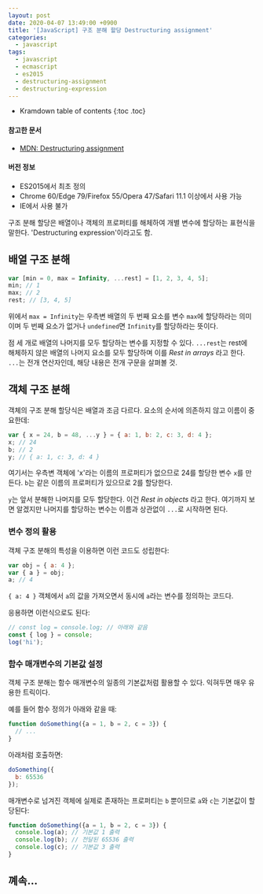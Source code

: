 ```yaml
---
layout: post
date: 2020-04-07 13:49:00 +0900
title: '[JavaScript] 구조 분해 할당 Destructuring assignment'
categories:
  - javascript
tags:
  - javascript
  - ecmascript
  - es2015
  - destructuring-assignment
  - destructuring-expression
---
```


* Kramdown table of contents
{:toc .toc}

#### 참고한 문서

- [MDN: Destructuring assignment](https://developer.mozilla.org/ko/docs/Web/JavaScript/Reference/Operators/Destructuring_assignment)

#### 버전 정보

- ES2015에서 최초 정의
- Chrome 60/Edge 79/Firefox 55/Opera 47/Safari 11.1 이상에서 사용 가능
- IE에서 사용 불가

구조 분해 할당은 배열이나 객체의 프로퍼티를 해체하여 개별 변수에 할당하는 표현식을 말한다. 'Destructuring expression'이라고도 함.

## 배열 구조 분해

```js
var [min = 0, max = Infinity, ...rest] = [1, 2, 3, 4, 5];
min; // 1
max; // 2
rest; // [3, 4, 5]
```

위에서 `max = Infinity`는 우측변 배열의 두 번째 요소를 변수 `max`에 할당하라는 의미이며 두 번째 요소가 없거나 `undefined`면 `Infinity`를 할당하라는 뜻이다.

점 세 개로 배열의 나머지를 모두 할당하는 변수를 지정할 수 있다. `...rest`는 rest에 해체하지 않은 배열의 나머지 요소를 모두 할당하며 이를 _Rest in arrays_ 라고 한다. `...`는 전개 연산자인데, 해당 내용은 전개 구문을 살펴볼 것.

## 객체 구조 분해

객체의 구조 분해 할당식은 배열과 조금 다르다. 요소의 순서에 의존하지 않고 이름이 중요한데:

```js
var { x = 24, b = 48, ...y } = { a: 1, b: 2, c: 3, d: 4 };
x; // 24
b; // 2
y; // { a: 1, c: 3, d: 4 }
```

여기서는 우측변 객체에 'x'라는 이름의 프로퍼티가 없으므로 24를 할당한 변수 `x`를 만든다. `b`는 같은 이름의 프로퍼티가 있으므로 2를 할당한다.

`y`는 앞서 분해한 나머지를 모두 할당한다. 이건 _Rest in objects_ 라고 한다. 여기까지 보면 알겠지만 나머지를 할당하는 변수는 이름과 상관없이 `...`로 시작하면 된다.

### 변수 정의 활용

객체 구조 분해의 특성을 이용하면 이런 코드도 성립한다:

```js
var obj = { a: 4 };
var { a } = obj;
a; // 4
```

`{ a: 4 }` 객체에서 `a`의 값을 가져오면서 동시에 `a`라는 변수를 정의하는 코드다.

응용하면 이런식으로도 된다:

```js
// const log = console.log; // 아래와 같음
const { log } = console;
log('hi');
```

### 함수 매개변수의 기본값 설정

객체 구조 분해는 함수 매개변수의 일종의 기본값처럼 활용할 수 있다. 익혀두면 매우 유용한 트릭이다.

예를 들어  함수 정의가 아래와 같을 때:

```js
function doSomething({a = 1, b = 2, c = 3}) {
  // ...
}
```

아래처럼 호출하면:

```js
doSomething({
  b: 65536
});
```

매개변수로 넘겨진 객체에 실제로 존재하는 프로퍼티는 `b` 뿐이므로 `a`와 `c`는 기본값이 할당된다:

```js
function doSomething({a = 1, b = 2, c = 3}) {
  console.log(a); // 기본값 1 출력
  console.log(b); // 전달된 65536 출력
  console.log(c); // 기본값 3 출력
}
```

## 꼐속...
